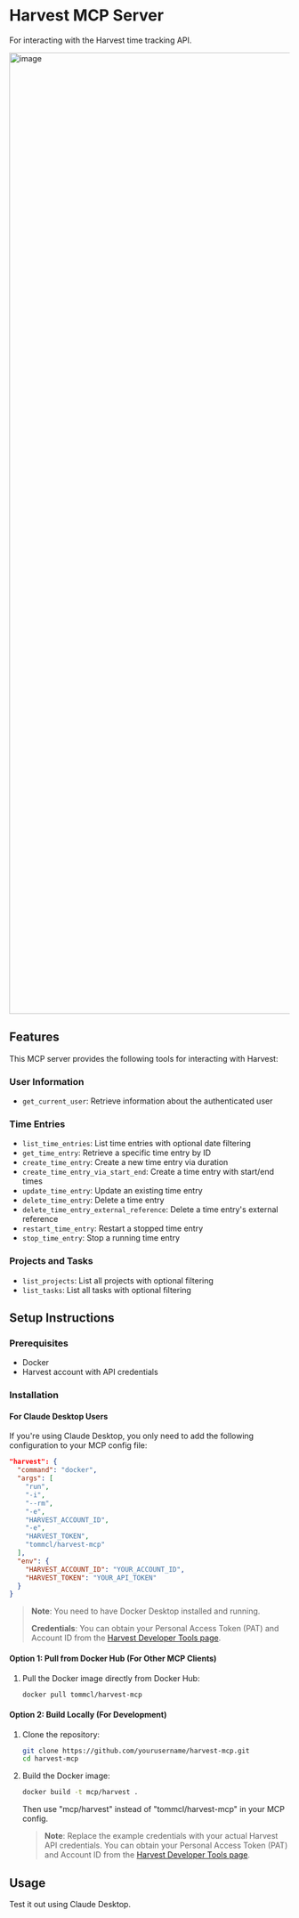 # Harvest MCP Server
For interacting with the Harvest time tracking API.

<img width="1728" alt="image" src="https://github.com/user-attachments/assets/48fd5805-bf07-4852-b56c-daf8b92ace40" />

## Features

This MCP server provides the following tools for interacting with Harvest:

### User Information
- `get_current_user`: Retrieve information about the authenticated user

### Time Entries
- `list_time_entries`: List time entries with optional date filtering
- `get_time_entry`: Retrieve a specific time entry by ID
- `create_time_entry`: Create a new time entry via duration
- `create_time_entry_via_start_end`: Create a time entry with start/end times
- `update_time_entry`: Update an existing time entry
- `delete_time_entry`: Delete a time entry
- `delete_time_entry_external_reference`: Delete a time entry's external reference
- `restart_time_entry`: Restart a stopped time entry
- `stop_time_entry`: Stop a running time entry

### Projects and Tasks
- `list_projects`: List all projects with optional filtering
- `list_tasks`: List all tasks with optional filtering

## Setup Instructions

### Prerequisites
- Docker
- Harvest account with API credentials

### Installation

#### For Claude Desktop Users

If you're using Claude Desktop, you only need to add the following configuration to your MCP config file:

```json
"harvest": {
  "command": "docker",
  "args": [
    "run",
    "-i",
    "--rm",
    "-e",
    "HARVEST_ACCOUNT_ID",
    "-e",
    "HARVEST_TOKEN",
    "tommcl/harvest-mcp"
  ],
  "env": {
    "HARVEST_ACCOUNT_ID": "YOUR_ACCOUNT_ID",
    "HARVEST_TOKEN": "YOUR_API_TOKEN"
  }
}
```

> **Note**: You need to have Docker Desktop installed and running.
>
> **Credentials**: You can obtain your Personal Access Token (PAT) and Account ID from the [Harvest Developer Tools page](https://id.getharvest.com/developers).

#### Option 1: Pull from Docker Hub (For Other MCP Clients)

1. Pull the Docker image directly from Docker Hub:
   ```bash
   docker pull tommcl/harvest-mcp
   ```

#### Option 2: Build Locally (For Development)

1. Clone the repository:
   ```bash
   git clone https://github.com/yourusername/harvest-mcp.git
   cd harvest-mcp
   ```

2. Build the Docker image:
   ```bash
   docker build -t mcp/harvest .
   ```

   Then use "mcp/harvest" instead of "tommcl/harvest-mcp" in your MCP config.

   > **Note**: Replace the example credentials with your actual Harvest API credentials. You can obtain your Personal Access Token (PAT) and Account ID from the [Harvest Developer Tools page](https://id.getharvest.com/developers).

## Usage
Test it out using Claude Desktop.

